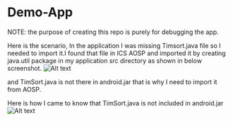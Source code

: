 Demo-App
========

NOTE: the purpose of creating this repo is purely for debugging the app.

Here is the scenario, In the application I was missing Timsort.java file so I needed to import it.I found that file in ICS AOSP and imported it by creating java.util package in my application src directory as shown in below screenshot.
![Alt text](http://thumbnails102.imagebam.com/25099/005a69250989046.jpg "Optional title")


and TimSort.java is not there in android.jar that is why I need to import it from AOSP.

Here is how I came to know that TimSort.java is not included in android.jar
![Alt text](http://thumbnails106.imagebam.com/25099/2b52d9250989643.jpg "Optional title")





